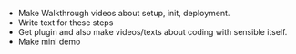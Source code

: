 - Make Walkthrough videos about setup, init, deployment.
- Write text for these steps
- Get plugin and also make videos/texts about coding with sensible itself.
- Make mini demo
